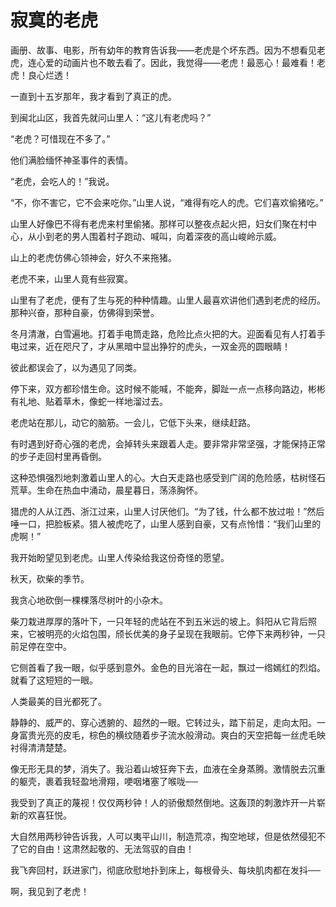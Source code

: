 # 寂寞的老虎

画册、故事、电影，所有幼年的教育告诉我——老虎是个坏东西。因为不想看见老虎，连心爱的动画片也不敢去看了。因此，我觉得——老虎！最恶心！最难看！老虎！良心烂透！ 

一直到十五岁那年，我才看到了真正的虎。 

到闽北山区，我首先就问山里人：“这儿有老虎吗？” 

“老虎？可惜现在不多了。” 

他们满脸缅怀神圣事件的表情。 

“老虎，会吃人的！”我说。 

“不，你不害它，它不会来吃你。”山里人说，“难得有吃人的虎。它们喜欢偷猪吃。” 

山里人好像巴不得有老虎来村里偷猪。那样可以整夜点起火把，妇女们聚在村中心，从小到老的男人围着村子跑动、喊叫，向着深夜的高山峻岭示威。 

山上的老虎仿佛心领神会，好久不来拖猪。 

老虎不来，山里人竟有些寂寞。 

山里有了老虎，便有了生与死的种种情趣。山里人最喜欢讲他们遇到老虎的经历。那种兴奋，那种自豪，仿佛得到荣誉。 

冬月清澈，白雪遍地。打着手电筒走路，危险比点火把的大。迎面看见有人打着手电过来，近在咫尺了，才从黑暗中显出狰狞的虎头，一双金亮的圆眼睛！ 

彼此都误会了，以为遇见了同类。 

停下来，双方都珍惜生命。这时候不能喊，不能奔，脚趾一点一点移向路边，彬彬有礼地、贴着草木，像蛇一样地溜过去。 

老虎站在那儿，动它的脑筋。一会儿，它低下头来，继续赶路。 

有时遇到好奇心强的老虎，会掉转头来跟着人走。要非常非常坚强，才能保持正常的步子走回村里再昏倒。 

这种恐惧强烈地刺激着山里人的心。大白天走路也感受到广阔的危险感，枯树怪石荒草。生命在热血中涌动，晨星暮日，荡涤胸怀。 

猎虎的人从江西、浙江过来，山里人讨厌他们。“为了钱，什么都不放过啦！”然后唾一口，把脸板紧。猎人被虎吃了，山里人感到自豪，又有点怜惜：“我们山里的虎啊！” 

我开始盼望见到老虎。山里人传染给我这份奇怪的愿望。 

秋天，砍柴的季节。 

我贪心地砍倒一棵棵落尽树叶的小杂木。 

柴刀栽进厚厚的落叶下，一只年轻的虎站在不到五米远的坡上。斜阳从它背后照来，它被明亮的火焰包围，颀长优美的身子呈现在我眼前。它停下来两秒钟，一只前足停在空中。 

它侧首看了我一眼，似乎感到意外。金色的目光溶在一起，飘过一绺嫣红的烈焰。就看了这短短的一眼。 

人类最美的目光都死了。 

静静的、威严的、穿心透腑的、超然的一眼。它转过头，踏下前足，走向太阳。一身富贵光亮的皮毛，棕色的横纹随着步子流水般滑动。爽白的天空把每一丝虎毛映衬得清清楚楚。 

像无形无具的梦，消失了。我沿着山坡狂奔下去，血液在全身蒸腾。激情脱去沉重的躯壳，裹着我轻盈地滑翔，哽咽堵塞了喉咙── 

我受到了真正的蔑视！仅仅两秒钟！人的骄傲颓然倒地。这轰顶的刺激炸开一片崭新的欢喜狂悦。 

大自然用两秒钟告诉我，人可以夷平山川，制造荒凉，掏空地球，但是依然侵犯不了它的自由！这肃然起敬的、无法驾驭的自由！ 

我飞奔回村，跃进家门，彻底欣慰地扑到床上，每根骨头、每块肌肉都在发抖── 

啊，我见到了老虎！